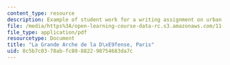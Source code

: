 ```yaml
---
content_type: resource
description: Example of student work for a writing assignment on urban design politics.
file: /media/https%3A/open-learning-course-data-rc.s3.amazonaws.com/11-302j-urban-design-politics-spring-2010/8c5b7c0378abfc80882298754683da7c_MIT11_302JS10_simpson1.pdf
file_type: application/pdf
resourcetype: Document
title: "La Grande Arche de la D\xE9fense, Paris"
uid: 8c5b7c03-78ab-fc80-8822-98754683da7c
---
```

